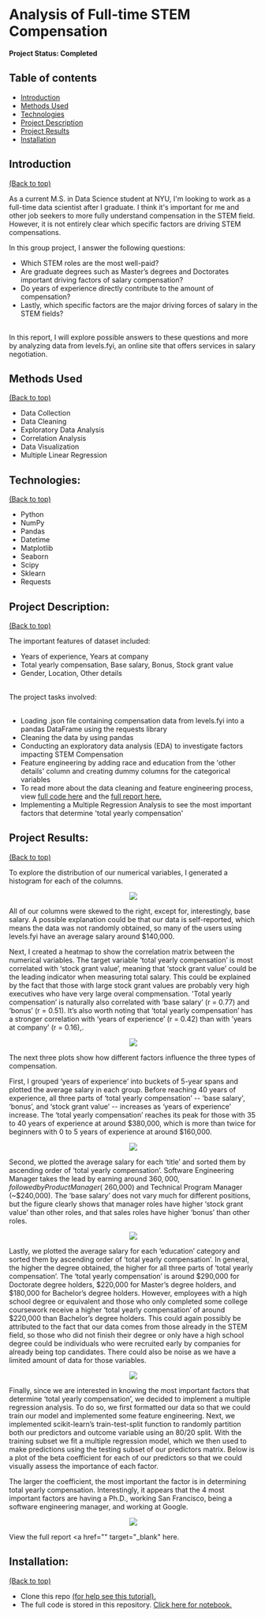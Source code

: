 # Analysis of Full-time STEM Compensation

**Project Status: Completed**

## Table of contents
- [Introduction](#introduction)
- [Methods Used](#methods-used)
- [Technologies](#technologies)
- [Project Description](#project-description)
- [Project Results](#project-results)
- [Installation](#installation)

## Introduction
[(Back to top)](#table-of-contents)
<br>

As a current M.S. in Data Science student at NYU, I'm looking to work as a full-time data scientist after I graduate. I think it's important for me and other job seekers to more fully understand compensation in the STEM field. However, it is not entirely clear which specific factors are driving STEM compensations. 

In this group project, I answer the following questions: 
+ Which STEM roles are the most well-paid?
+ Are graduate degrees such as Master’s degrees and Doctorates important driving factors of salary compensation? 
+ Do years of experience directly contribute to the amount of compensation? 
+ Lastly, which specific factors are the major driving forces of salary in the STEM fields? 
<br> 
In this report, I will explore possible answers to these questions and more by analyzing data from levels.fyi, an online site that offers services in salary negotiation.

## Methods Used
[(Back to top)](#table-of-contents)
+ Data Collection
+ Data Cleaning
+ Exploratory Data Analysis
+ Correlation Analysis
+ Data Visualization
+ Multiple Linear Regression

## Technologies:
[(Back to top)](#table-of-contents)
+ Python
+ NumPy 
+ Pandas
+ Datetime
+ Matplotlib
+ Seaborn
+ Scipy
+ Sklearn
+ Requests

## Project Description:
[(Back to top)](#table-of-contents)
<br>

The important features of dataset included:
+ Years of experience, Years at company
+ Total yearly compensation, Base salary, Bonus, Stock grant value
+ Gender, Location, Other details

<br> 
The project tasks involved:
<br>
<br>

+ Loading .json file containing compensation data from levels.fyi into a pandas DataFrame using the requests library
+ Cleaning the data by using pandas
+ Conducting an exploratory data analysis (EDA) to investigate factors impacting STEM Compensation
+ Feature engineering by adding race and education from the 'other details' column and creating dummy columns for the categorical variables
+ To read more about the data cleaning and feature engineering process,  view <a href="https://github.com/jw7383/STEM-Compensation-Analysis/blob/jw7383-patch-1/STEM_Compensation_Analysis.ipynb" target="_blank">full code here</a> and the <a href="" target="_blank">full report here. </a>
+ Implementing a Multiple Regression Analysis to see the most important factors that determine 'total yearly compensation'

## Project Results:
[(Back to top)](#table-of-contents)
<br>

To explore the distribution of our numerical variables, I generated a histogram for each of the columns.

<p align="center">
<img src="Images/Distribution_of_Numerical_Variables.png" style>
</p>

All of our columns were skewed to the right, except for, interestingly, base salary. A possible explanation could be that our data is self-reported, which means the data was not randomly obtained, so many of the users using levels.fyi have an average salary around $140,000.

Next, I created a heatmap to show the correlation matrix between the numerical variables. The target variable ‘total yearly compensation’ is most correlated with ‘stock grant
value’, meaning that ‘stock grant value’ could be the leading indicator when measuring total salary. This could be explained by the fact that those with large stock grant values are probably very high executives who have very large overal compmensation. 'Total yearly compensation’ is naturally also correlated with ‘base salary’ (r = 0.77)
and ‘bonus’ (r = 0.51). It’s also worth noting that ‘total yearly compensation’ has a stronger correlation with ‘years of experience’ (r = 0.42) than with ’years at company’ (r = 0.16),.

<p align="center">
<img src="Images/Correlation_Heat_Map.png" style>
</p>

The next three plots show how different factors influence the three types of compensation.

First, I grouped ‘years of experience’ into buckets of 5-year spans and plotted the average salary in each group. Before reaching 40 years of experience, all three parts of
‘total yearly compensation’ -- ’base salary', ‘bonus’, and ‘stock grant value’ -- increases as ‘years of experience’ increase. The ‘total yearly compensation’ reaches its peak for those with 35 to 40 years of experience at around $380,000, which is more than twice for beginners with 0 to 5 years of experience at around $160,000.

<p align="center">
<img src="Images/Salary_Decomposition_by_Years_of_Experience.png" style>
</p>

Second, we plotted the average salary for each ‘title’ and sorted them by ascending order of ‘total yearly compensation’. Software Engineering Manager takes the lead by earning around $360,000, followed by Product Manager (~$260,000) and Technical Program Manager (~$240,000). The ‘base salary’ does not vary much for different positions, but the figure clearly shows that manager roles have higher ‘stock grant value’ than other roles, and that sales roles have higher ‘bonus’ than other roles.

<p align="center">
<img src="Images/Salary_Decomposition_by_Title.png" style>
</p>

Lastly, we plotted the average salary for each ‘education’ category and sorted them by ascending order of ‘total yearly compensation’. In general, the higher the degree obtained, the higher for all three parts of ‘total yearly compensation’. The ‘total yearly compensation’ is around $290,000 for Doctorate degree holders, $220,000 for Master’s degree holders, and $180,000 for Bachelor’s degree holders. However, employees with a high school degree or equivalent and those who only completed some college coursework receive a higher ‘total yearly compensation’ of around $220,000 than Bachelor’s degree holders. This could again possibly be attributed to the fact that our data comes from those already in the STEM field, so those who did not finish their degree or only have a high school degree could be individuals who were recruited early by companies for already being top candidates. There could also be noise as we have a limited amount of data for those variables.

<p align="center">
<img src="Images/Salary_Decomposition_by_Education.png" style>
</p>

Finally, since we are interested in knowing the most important factors that determine ‘total yearly compensation’, we decided to implement a multiple regression analysis. To do so, we first formatted our data so that we could train our model and implemented some feature engineering. Next, we implemented scikit-learn’s train-test-split function to randomly partition both our predictors and outcome variable using an 80/20 split. With the training subset we fit a multiple regression model, which we then used to make predictions using the testing subset of our predictors matrix. Below is a plot of the beta coefficient for each of our predictors so that we could visually assess the importance of each factor.

The larger the coefficient, the most important the factor is in determining total yearly compensation. Interestingly, it appears that the 4 most important factors are having a Ph.D., working San Francisco, being a software engineering manager, and working at Google.

<p align="center">
<img src="Images/Beta_distribution_of_top_features.png" style>
</p>

View the full report <a href="" target="_blank" here.</a>


## Installation:
[(Back to top)](#table-of-contents)
+ Clone this repo <a href="https://docs.github.com/en/free-pro-team@latest/github/creating-cloning-and-archiving-repositories/cloning-a-repository" target="_blank">(for help see this tutorial).</a>
+ The full code is stored in this repository. <a href="https://github.com/jw7383/STEM-Compensation-Analysis/blob/jw7383-patch-1/STEM_Compensation_Analysis.ipynb" target="_blank">Click here for notebook.</a>
